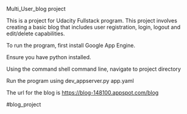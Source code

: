 Multi_User_blog project

This is a project for Udacity Fullstack program. This project involves creating a basic blog that includes user registration, login, logout and edit/delete capabilities.

To run the program, first install Google App Engine.

Ensure you have python installed.

Using the command shell command line, navigate to project directory

Run the program using dev_appserver.py app.yaml

The url for the blog is https://blog-148100.appspot.com/blog

#blog_project